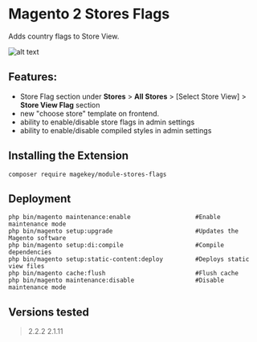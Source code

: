 # Magento 2 Stores Flags

Adds country flags to Store View.

![alt text](https://raw.githubusercontent.com/magekey/module-stores-flags/master/docs/images/preview.png)

## Features:

- Store Flag section under  **Stores** > **All Stores** > [Select Store View] > **Store View Flag** section
- new "choose store" template on frontend.
- ability to enable/disable store flags in admin settings
- ability to enable/disable compiled styles in admin settings

## Installing the Extension

    composer require magekey/module-stores-flags

## Deployment

    php bin/magento maintenance:enable                  #Enable maintenance mode
    php bin/magento setup:upgrade                       #Updates the Magento software
    php bin/magento setup:di:compile                    #Compile dependencies
    php bin/magento setup:static-content:deploy         #Deploys static view files
    php bin/magento cache:flush                         #Flush cache
    php bin/magento maintenance:disable                 #Disable maintenance mode

## Versions tested
> 2.2.2
> 2.1.11
